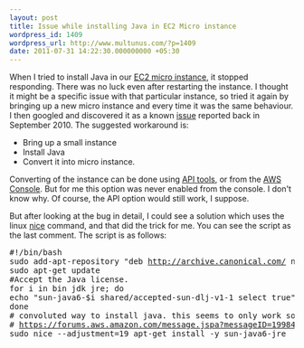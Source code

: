 ```yaml
---
layout: post
title: Issue while installing Java in EC2 Micro instance
wordpress_id: 1409
wordpress_url: http://www.multunus.com/?p=1409
date: 2011-07-31 14:22:30.000000000 +05:30
---
```

When I tried to install Java in our <a href="http://aws.amazon.com/ec2/instance-types/">EC2 micro instance</a>, it stopped responding. There was no luck even after restarting the instance. I thought it might be a specific issue with that particular instance, so tried it again by bringing up a new micro instance and every time it was the same behaviour. I then googled and discovered it as a known <a href="https://bugs.launchpad.net/ubuntu/+source/linux/+bug/634487">issue</a> reported back in September 2010. The suggested workaround is:
<ul>
	<li>Bring up a small instance</li>
	<li>Install Java</li>
	<li>Convert it into micro instance.</li>
</ul>
Converting of the instance can be done using <a href="http://aws.amazon.com/developertools/351">API tools</a>, or from the <a href="http://www.kinlane.com/2011/03/easier-scalability-with-aws/">AWS Console</a>. But for me this option was never enabled from the console. I don't know why. Of course, the API option would still work, I suppose.

But after looking at the bug in detail, I could see a solution which uses the linux <a href="http://linux.about.com/library/cmd/blcmdl1_nice.htm">nice</a> command, and that did the trick for me. You can see the script as the last comment. The script is as follows:
<pre class="Bash/shell">
#!/bin/bash
sudo add-apt-repository "deb <a rel="nofollow" href="http://archive.canonical.com/">http://archive.canonical.com/</a> natty partner"
sudo apt-get update
#Accept the Java license.
for i in bin jdk jre; do
echo "sun-java6-$i shared/accepted-sun-dlj-v1-1 select true" | sudo debconf-set-selections
done
# convoluted way to install java. this seems to only work some times! Race condition?
# <a rel="nofollow" href="https://forums.aws.amazon.com/message.jspa?messageID=199841#199841">https://forums.aws.amazon.com/message.jspa?messageID=199841#199841</a>
sudo nice --adjustment=19 apt-get install -y sun-java6-jre
<span style="font-family: monospace;">
</span></pre>
